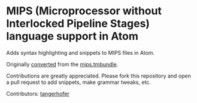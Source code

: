 # MIPS (Microprocessor without Interlocked Pipeline Stages) language support in Atom

Adds syntax highlighting and snippets to MIPS files in Atom.

Originally [converted](https://atom.io/docs/latest/hacking-atom-converting-from-textmate)
from the [mips.tmbundle](https://github.com/textmate/mips.tmbundle).

Contributions are greatly appreciated. Please fork this repository and open a
pull request to add snippets, make grammar tweaks, etc.

Contributors:
[tangerhofer](https://github.com/tangerhofer)
